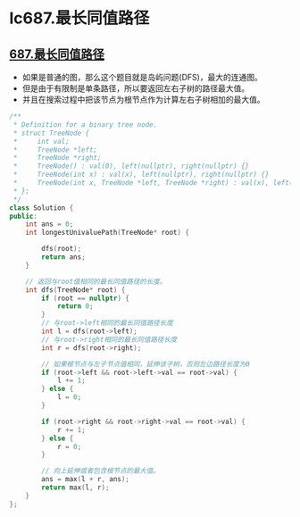 # lc687.最长同值路径




## [687.最长同值路径](https://leetcode-cn.com/problems/longest-univalue-path/)

+ 如果是普通的图，那么这个题目就是岛屿问题(DFS)，最大的连通图。
+ 但是由于有限制是单条路径，所以要返回左右子树的路径最大值。
+ 并且在搜索过程中把该节点为根节点作为计算左右子树相加的最大值。

``` cpp
/**
 * Definition for a binary tree node.
 * struct TreeNode {
 *     int val;
 *     TreeNode *left;
 *     TreeNode *right;
 *     TreeNode() : val(0), left(nullptr), right(nullptr) {}
 *     TreeNode(int x) : val(x), left(nullptr), right(nullptr) {}
 *     TreeNode(int x, TreeNode *left, TreeNode *right) : val(x), left(left), right(right) {}
 * };
 */
class Solution {
public:
    int ans = 0;    
    int longestUnivaluePath(TreeNode* root) {

        dfs(root);
        return ans;
    }

    // 返回与root值相同的最长同值路径的长度。
    int dfs(TreeNode* root) {
        if (root == nullptr) {
            return 0;
        }
        // 与root->left相同的最长同值路径长度
        int l = dfs(root->left);
        // 与root->right相同的最长同值路径长度
        int r = dfs(root->right);

        // 如果根节点与左子节点值相同，延伸该子树，否则左边路径长度为0
        if (root->left && root->left->val == root->val) {
            l += 1;
        } else {
            l = 0;
        }

        if (root->right && root->right->val == root->val) {
            r += 1;
        } else {
            r = 0;
        }

        // 向上延伸或者包含根节点的最大值。
        ans = max(l + r, ans);
        return max(l, r);
    }
};
```


